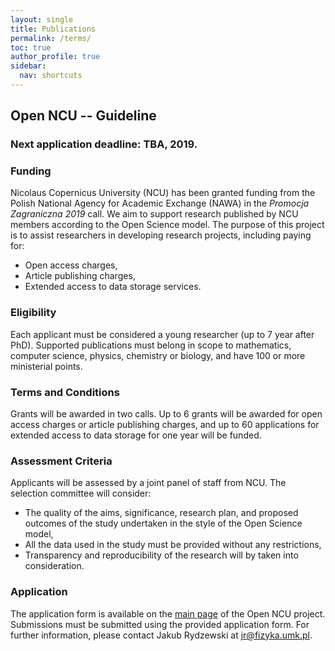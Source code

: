 ```yaml
---
layout: single
title: Publications
permalink: /terms/
toc: true
author_profile: true
sidebar:
  nav: shortcuts
---
```


## Open NCU -- Guideline

### Next application deadline: TBA, 2019.

### Funding
Nicolaus Copernicus University (NCU) has been granted funding from the Polish National
Agency for Academic Exchange (NAWA) in the *Promocja Zagraniczna 2019* call. We
aim to support research published by NCU members according to the Open Science model.
The purpose of this project is to assist researchers in developing research projects, 
including paying for:
* Open access charges,
* Article publishing charges,
* Extended access to data storage services.

### Eligibility
Each applicant must be considered a young researcher (up to 7 year after PhD). 
Supported publications must belong in scope to mathematics, computer science, physics, 
chemistry or biology, and have 100 or more ministerial points.

### Terms and Conditions
Grants will be awarded in two calls. Up to 6 grants will be awarded for open access 
charges or article publishing charges, and up to 60 applications for extended access
to data storage for one year will be funded.

### Assessment Criteria
Applicants will be assessed by a joint panel of staff from NCU. The selection committee
will consider:
* The quality of the aims, significance, research plan, and proposed outcomes of the study
  undertaken in the style of the Open Science model,
* All the data used in the study must be provided without any restrictions,
* Transparency and reproducibility of the research will by taken into consideration.

### Application
The application form is available on the [main page](https://open-ncu.github.io) of
the Open NCU project. Submissions must be submitted using the provided application
form. For further information, please contact Jakub Rydzewski at <jr@fizyka.umk.pl>.
